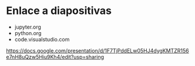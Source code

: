 # Enlace a diapositivas

- jupyter.org
- python.org
- code.visualstudio.com

https://docs.google.com/presentation/d/1F7TjPddELw05HJ4dygKMTZR156e7nH8uQzw5Hiu9Kh4/edit?usp=sharing
